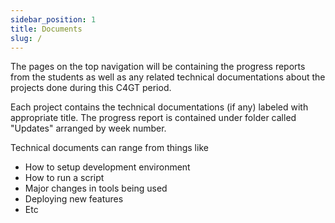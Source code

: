 ```yaml
---
sidebar_position: 1
title: Documents
slug: /
---
```


The pages on the top navigation will be containing the progress reports from
the students as well as any related technical documentations about the projects
done during this C4GT period.

Each project contains the technical documentations (if any) labeled with
appropriate title. The progress report is contained under folder called
"Updates" arranged by week number.

Technical documents can range from things like
* How to setup development environment
* How to run a script
* Major changes in tools being used
* Deploying new features
* Etc
